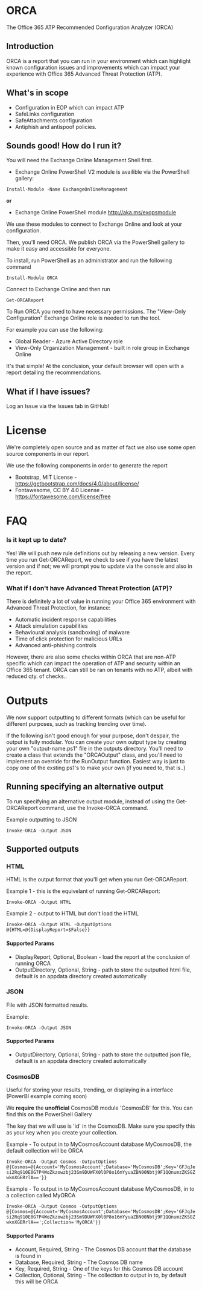# ORCA
The Office 365 ATP Recommended Configuration Analyzer (ORCA)

## Introduction
ORCA is a report that you can run in your environment which can highlight known configuration issues and improvements which can impact your experience with Office 365 Advanced Threat Protection (ATP).

## What's in scope
* Configuration in EOP which can impact ATP
* SafeLinks configuration
* SafeAttachments configuration
* Antiphish and antispoof policies.

## Sounds good! How do I run it?

You will need the Exchange Online Management Shell first.

* Exchange Online PowerShell V2 module is availible via the PowerShell gallery:

 `Install-Module -Name ExchangeOnlineManagement`

**or** 

* Exchange Online PowerShell module http://aka.ms/exopsmodule 

We use these modules to connect to Exchange Online and look at your configuration.

Then, you'll need ORCA. We publish ORCA via the PowerShell gallery to make it easy and accessible for everyone.

To install, run PowerShell as an administrator and run the following command

`Install-Module ORCA`

Connect to Exchange Online and then run

`Get-ORCAReport`

To Run ORCA you need to have necessary permissions. 
The "View-Only Configuration" Exchange Online role is needed to run the tool.

For example you can use the following:
* Global Reader - Azure Active Directory role
* View-Only Organization Management - built in role group in Exchange Online

It's that simple! At the conclusion, your default browser will open with a report detailing the recommendations.

## What if I have issues?

Log an Issue via the Issues tab in GitHub!

# License

We're completely open source and as matter of fact we also use some open source components in our report.

We use the following components in order to generate the report
* Bootstrap, MIT License - https://getbootstrap.com/docs/4.0/about/license/
* Fontawesome, CC BY 4.0 License - https://fontawesome.com/license/free

# FAQ

### Is it kept up to date?

Yes! We will push new rule definitions out by releasing a new version. Every time you run Get-ORCAReport, we check to see if you have the latest version and if not; we will prompt you to update via the console and also in the report.

### What if I don't have Advanced Threat Protection (ATP)?

There is definitely a lot of value in running your Office 365 environment with Advanced Threat Protection, for instance:
* Automatic incident response capabilities
* Attack simulation capabilities
* Behavioural analysis (sandboxing) of malware
* Time of click protection for malicious URLs
* Advanced anti-phishing controls

However, there are also some checks within ORCA that are non-ATP specific which can impact the operation of ATP and security within an Office 365 tenant. ORCA can still be ran on tenants with no ATP, albeit with reduced qty. of checks..

# Outputs

We now support outputting to different formats (which can be useful for different purposes, such as tracking trending over time).

If the following isn't good enough for your purpose, don't despair, the output is fully modular. You can create your own output type by creating your own "output-name.ps1" file in the outputs directory. You'll need to create a class that extends the "ORCAOutput" class, and you'll need to implement an override for the RunOutput function. Easiest way is just to copy one of the exsting ps1's to make your own (if you need to, that is..)

## Running specifying an alternative output

To run specifying an alternative output module, instead of using the Get-ORCAReport command, use the Invoke-ORCA command.

Example outputting to JSON

`Invoke-ORCA -Output JSON`

## Supported outputs

### HTML

HTML is the output format that you'll get when you run Get-ORCAReport.

Example 1 - this is the equivelant of running Get-ORCAReport:

`Invoke-ORCA -Output HTML`

Example 2 - output to HTML but don't load the HTML

`Invoke-ORCA -Output HTML -OutputOptions @{HTML=@{DisplayReport=$False}}`

#### Supported Params

* DisplayReport, Optional, Boolean - load the report at the conclusion of running ORCA
* OutputDirectory, Optional, String - path to store the outputted html file, default is an appdata directory created automatically

### JSON

File with JSON formatted results.

Example:

`Invoke-ORCA -Output JSON`

#### Supported Params

* OutputDirectory, Optional, String - path to store the outputted json file, default is an appdata directory created automatically

### CosmosDB

Useful for storing your results, trending, or displaying in a interface (PowerBI example coming soon)

We **require** the **unofficial** CosmosDB module 'CosmosDB' for this. You can find this on the PowerShell Gallery

The key that we will use is 'id' in the CosmosDB. Make sure you specify this as your key when you create your collection.

Example - To output in to MyCosmosAccount database MyCosmosDB, the default collection will be ORCA

`Invoke-ORCA -Output Cosmos -OutputOptions @{Cosmos=@{Account='MyCosmosAccount';Database='MyCosmosDB';Key='GFJqJesi2Rq910E0G7P4WoZkzowzbj23Sm9DUWFX0l0P8o16mYyuaZBN00Nbtj9F1QQnumzZKSGZwknXGERrlA=='}}`

Example - To output in to MyCosmosAccount database MyCosmosDB, in to a collection called MyORCA

`Invoke-ORCA -Output Cosmos -OutputOptions @{Cosmos=@{Account='MyCosmosAccount';Database='MyCosmosDB';Key='GFJqJesi2Rq910E0G7P4WoZkzowzbj23Sm9DUWFX0l0P8o16mYyuaZBN00Nbtj9F1QQnumzZKSGZwknXGERrlA==';Collection='MyORCA'}}`

#### Supported Params

* Account, Required, String - The Cosmos DB account that the database is found in
* Database, Required, String - The Cosmos DB name
* Key, Required, String - One of the keys for this Cosmos DB account
* Collection, Optional, String - The collection to output in to, by default this will be ORCA